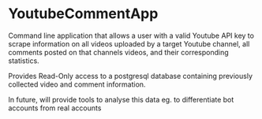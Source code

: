 # YoutubeCommentApp

Command line application that allows a user with a valid Youtube API key to scrape information on all videos uploaded by a target Youtube channel, all comments posted on that channels videos, and their corresponding statistics.

Provides Read-Only access to a postgresql database containing previously collected video and comment information.

In future, will provide tools to analyse this data eg. to differentiate bot accounts from real accounts

